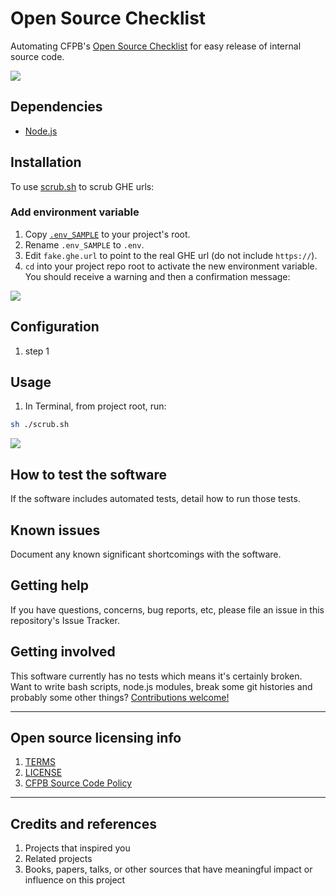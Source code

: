 # Open Source Checklist

Automating CFPB's [Open Source Checklist](https://github.com/cfpb/open-source-project-template/blob/master/opensource-checklist.md) for easy release of internal source code.

![](https://raw.githubusercontent.com/cfpb/open-source-project-template/master/screenshot.png)


## Dependencies

- [Node.js](https://nodejs.org/en/)

## Installation

To use [scrub.sh](scrub.sh) to scrub GHE urls:

### Add environment variable

1. Copy [`.env_SAMPLE`](.env_SAMPLE) to your project's root.
1. Rename `.env_SAMPLE` to `.env`.
1. Edit `fake.ghe.url` to point to the real GHE url (do not include `https://`).
1. `cd` into your project repo root to activate the new environment variable. You should receive a warning and then a confirmation message: 

![](https://raw.githubusercontent.com/cfpb/open-source-project-template/master/screenshot-env.png)

## Configuration

1. step 1

## Usage

1. In Terminal, from project root, run:

```bash
sh ./scrub.sh
```

![](https://raw.githubusercontent.com/cfpb/open-source-project-template/master/screenshot-scrub-success.png)


## How to test the software

If the software includes automated tests, detail how to run those tests.

## Known issues

Document any known significant shortcomings with the software.

## Getting help

If you have questions, concerns, bug reports, etc, please file an issue in this repository's Issue Tracker.

## Getting involved

This software currently has no tests which means it's certainly broken. Want to write bash scripts, node.js modules, break some git histories and probably some other things? [Contributions welcome!](CONTRIBUTING.md)

----

## Open source licensing info
1. [TERMS](TERMS.md)
2. [LICENSE](LICENSE)
3. [CFPB Source Code Policy](https://github.com/cfpb/source-code-policy/)


----

## Credits and references

1. Projects that inspired you
2. Related projects
3. Books, papers, talks, or other sources that have meaningful impact or influence on this project
